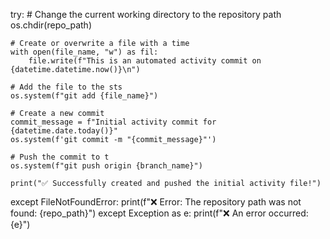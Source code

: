 try:
    # Change the current working directory to the repository path
    os.chdir(repo_path)
    
    # Create or overwrite a file with a time
    with open(file_name, "w") as fil:
        file.write(f"This is an automated activity commit on {datetime.datetime.now()}\n")
    
    # Add the file to the sts
    os.system(f"git add {file_name}")
    
    # Create a new commit
    commit_message = f"Initial activity commit for {datetime.date.today()}"
    os.system(f'git commit -m "{commit_message}"')
    
    # Push the commit to t
    os.system(f"git push origin {branch_name}")
    
    print("✅ Successfully created and pushed the initial activity file!")

except FileNotFoundError:
    print(f"❌ Error: The repository path was not found: {repo_path}")
except Exception as e:
    print(f"❌ An error occurred: {e}")
